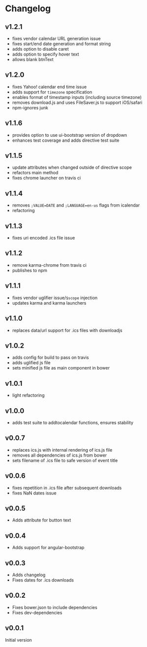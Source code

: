 # Changelog

## v1.2.1

- fixes vendor calendar URL generation issue
- fixes start/end date generation and format string
- adds option to disable caret
- adds option to specify hover text
- allows blank btnText

## v1.2.0

- fixes Yahoo! calendar end time issue
- adds support for `timezone` specification
- enables format of timestamp inputs (including source timezone)
- removes download.js and uses FileSaver.js to support iOS/safari
- npm-ignores junk

## v1.1.6

- provides option to use ui-bootstrap version of dropdown
- enhances test coverage and adds directive test suite

## v1.1.5

- update attributes when changed outside of directive scope
- refactors main method
- fixes chrome launcher on travis ci

## v1.1.4

- removes `;VALUE=DATE` and `;LANGUAGE=en-us` flags from icalendar
- refactoring

## v1.1.3

- fixes uri encoded .ics file issue

## v1.1.2

- remove karma-chrome from travis ci
- publishes to npm

## v1.1.1

- fixes vendor uglifier issue/`$scope` injection
- updates karma and karma launchers

## v1.1.0

- replaces data/url support for .ics files with downloadjs

## v1.0.2

- adds config for build to pass on travis
- adds uglified js file
- sets minified js file as main component in bower

## v1.0.1

- light refactoring

## v1.0.0

- adds test suite to addtocalendar functions, ensures stability

## v0.0.7

- replaces ics.js with internal rendering of ics.js file
- removes all dependencies of ics.js from bower
- sets filename of .ics file to safe version of event title

## v0.0.6

- fixes repetition in .ics file after subsequent downloads
- fixes NaN dates issue

## v0.0.5

- Adds attribute for button text

## v0.0.4

- Adds support for angular-bootstrap

## v0.0.3

- Adds changelog
- Fixes dates for .ics downloads

## v0.0.2

- Fixes bower.json to include dependencies
- Fixes dev-dependencies

## v0.0.1

Initial version